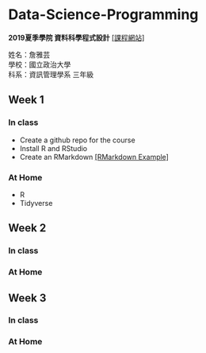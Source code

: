# Data-Science-Programming
**2019夏季學院  資料科學程式設計** [[課程網站]](https://www.peculab.org/2019/07/03/108-%e5%85%a8%e5%9c%8b%e5%a4%8f%e5%ad%a3%e5%ad%b8%e9%99%a2%e8%aa%b2%e7%a8%8b%e5%85%a7%e5%ae%b9/)

姓名：詹雅芸  
學校：國立政治大學  
科系：資訊管理學系 三年級  


## Week 1
### In class
-  Create a github repo for the course
-  Install R and RStudio
-  Create an RMarkdown [[RMarkdown Example]](https://chanyayun.github.io/Data-Science-Programming/Week1/R/Example.html)
### At Home
- R
- Tidyverse


## Week 2
### In class

### At Home

## Week 3
### In class

### At Home

